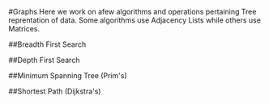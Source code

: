 #Graphs
Here we work on afew algorithms and operations pertaining Tree reprentation of data. Some algorithms use Adjacency Lists while others use Matrices.

##Breadth First Search

##Depth First Search

##Minimum Spanning Tree (Prim's)

##Shortest Path (Dijkstra's)